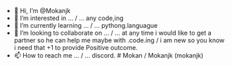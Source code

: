 - 👋 Hi, I’m @Mokanjk
- 👀 I’m interested in ... / ... any code,ing
- 🌱 I’m currently learning ... / ... pythong.languague
- 💞️ I’m looking to collaborate on ... / ... at any time i would like to get a partner so he can help me maybe with .code.ing / i am new so you know i need that +1 to provide Positive outcome.
- 📫 How to reach me ... / ... discord. # Mokan / Mokanjk (mokanjk)

<!---
Mokanjk/Mokanjk is a ✨ special ✨ repository because its `README.md` (this file) appears on your GitHub profile.
You can click the Preview link to take a look at your changes.
--->
